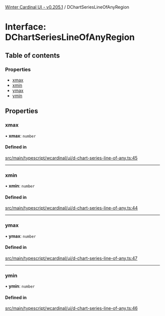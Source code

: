 [Winter Cardinal UI - v0.205.1](../index.md) / DChartSeriesLineOfAnyRegion

# Interface: DChartSeriesLineOfAnyRegion

## Table of contents

### Properties

- [xmax](DChartSeriesLineOfAnyRegion.md#xmax)
- [xmin](DChartSeriesLineOfAnyRegion.md#xmin)
- [ymax](DChartSeriesLineOfAnyRegion.md#ymax)
- [ymin](DChartSeriesLineOfAnyRegion.md#ymin)

## Properties

### xmax

• **xmax**: `number`

#### Defined in

[src/main/typescript/wcardinal/ui/d-chart-series-line-of-any.ts:45](https://github.com/winter-cardinal/winter-cardinal-ui/blob/v0.205.1/src/main/typescript/wcardinal/ui/d-chart-series-line-of-any.ts#L45)

___

### xmin

• **xmin**: `number`

#### Defined in

[src/main/typescript/wcardinal/ui/d-chart-series-line-of-any.ts:44](https://github.com/winter-cardinal/winter-cardinal-ui/blob/v0.205.1/src/main/typescript/wcardinal/ui/d-chart-series-line-of-any.ts#L44)

___

### ymax

• **ymax**: `number`

#### Defined in

[src/main/typescript/wcardinal/ui/d-chart-series-line-of-any.ts:47](https://github.com/winter-cardinal/winter-cardinal-ui/blob/v0.205.1/src/main/typescript/wcardinal/ui/d-chart-series-line-of-any.ts#L47)

___

### ymin

• **ymin**: `number`

#### Defined in

[src/main/typescript/wcardinal/ui/d-chart-series-line-of-any.ts:46](https://github.com/winter-cardinal/winter-cardinal-ui/blob/v0.205.1/src/main/typescript/wcardinal/ui/d-chart-series-line-of-any.ts#L46)
